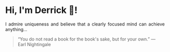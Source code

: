 # Hi, I'm Derrick 👋!
<p align="justify">I admire uniqueness and believe that a clearly focused mind can achieve anything...</p> 
<!-- #quote-start -->
<blockquote>&ldquo;You do not read a book for the book's sake, but for your own.&rdquo; &mdash; <footer>Earl Nightingale</footer></blockquote>
<!-- #quote-end -->
